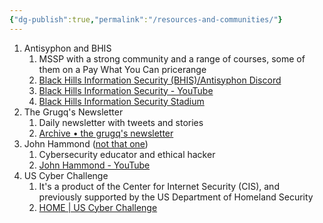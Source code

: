 ```yaml
---
{"dg-publish":true,"permalink":"/resources-and-communities/"}
---
```


1. Antisyphon and BHIS
	1. MSSP with a strong community and a range of courses, some of them on a Pay What You Can pricerange
	2. [Black Hills Information Security (BHIS)/Antisyphon Discord](https://discord.gg/antisyphon)
	3. [Black Hills Information Security - YouTube](https://www.youtube.com/@BlackHillsInformationSecurity)
	4. [Black Hills Information Security Stadium](https://events.zoom.us/eo/AqZceUFfoY13HGSXujLymbABWGRslgy_uYu4TrJHbsmiQm-uPw9R~AggLXsr32QYFjq8BlYLZ5I06Dg)
2. The Grugq's Newsletter
	1. Daily newsletter with tweets and stories
	2. [Archive • the grugq's newsletter](https://buttondown.email/grugq/archive/)
3. John Hammond ([not that one](https://jurassicpark.fandom.com/wiki/John_Hammond))
	1. Cybersecurity educator and ethical hacker
	2. [John Hammond - YouTube](https://www.youtube.com/@_JohnHammond)
4. US Cyber Challenge
	1. It's a product of the Center for Internet Security (CIS), and previously supported by the US Department of Homeland Security
	2. [HOME | US Cyber Challenge](https://www.uscyberchallenge.org/)